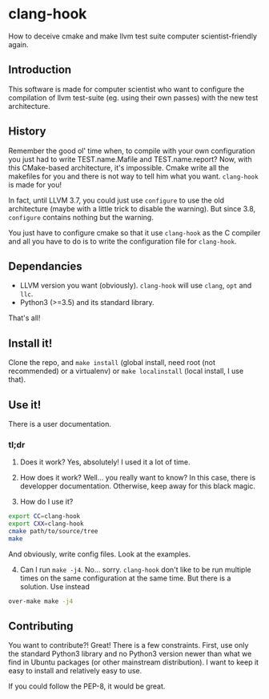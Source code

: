 # clang-hook
How to deceive cmake and make llvm test suite computer scientist-friendly again.

## Introduction

This software is made for computer scientist who want to configure the compilation of llvm test-suite (eg. using their own passes) with the new test architecture.

## History

Remember the good ol' time when, to compile with your own configuration you just had to write TEST.name.Mafile and TEST.name.report? Now, with this CMake-based architecture, it's impossible. Cmake write all the makefiles for you and there is not way to tell him what you want. `clang-hook` is made for you!

In fact, until LLVM 3.7, you could just use `configure` to use the old architecture (maybe with a little trick to disable the warning). But since 3.8, `configure` contains nothing but the warning.

You just have to configure cmake so that it use `clang-hook` as the C compiler and all you have to do is to write the configuration file for `clang-hook`.

## Dependancies

* LLVM version you want (obviously). `clang-hook` will use `clang`, `opt` and `llc`.
* Python3 (>=3.5) and its standard library.

That's all!

## Install it!

Clone the repo, and `make install` (global install, need root (not recommended) or a virtualenv) or `make localinstall` (local install, I use that).

## Use it!

There is a user documentation.

### tl;dr 

1. Does it work? Yes, absolutely! I used it a lot of time. 

2. How does it work? Well... you really want to know? In this case, there is developper documentation. Otherwise, keep away for this black magic.

3. How do I use it?

  ```bash
  export CC=clang-hook
  export CXX=clang-hook
  cmake path/to/source/tree
  make
  ```

  And obviously, write config files. Look at the examples.
  
4. Can I run `make -j4`. No... sorry. `clang-hook` don't like to be run multiple times on the same configuration at the same time. But there is a solution. Use instead
  ```bash
  over-make make -j4
  ```
  
## Contributing

You want to contribute?! Great! There is a few constraints. First, use only the standard Python3 library and no Python3 version newer than what we find in Ubuntu packages (or other mainstream distribution). I want to keep it easy to install and relatively easy to use.

If you could follow the PEP-8, it would be great.
